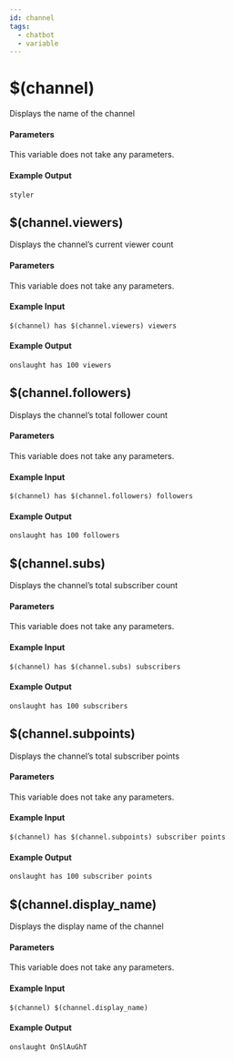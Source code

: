 ```yaml
---
id: channel
tags:
  - chatbot
  - variable
---
```


# $(channel)

Displays the name of the channel

#### Parameters

This variable does not take any parameters.

#### Example Output

```
styler
```

## $(channel.viewers)

Displays the channel’s current viewer count

#### Parameters

This variable does not take any parameters.

#### Example Input

```
$(channel) has $(channel.viewers) viewers
```

#### Example Output

```
onslaught has 100 viewers
```

## $(channel.followers)

Displays the channel’s total follower count

#### Parameters

This variable does not take any parameters.

#### Example Input

```
$(channel) has $(channel.followers) followers
```

#### Example Output

```
onslaught has 100 followers
```

## $(channel.subs)

Displays the channel’s total subscriber count

#### Parameters

This variable does not take any parameters.

#### Example Input

```
$(channel) has $(channel.subs) subscribers
```

#### Example Output

```
onslaught has 100 subscribers
```

## $(channel.subpoints)

Displays the channel’s total subscriber points

#### Parameters

This variable does not take any parameters.

#### Example Input

```
$(channel) has $(channel.subpoints) subscriber points
```

#### Example Output

```
onslaught has 100 subscriber points
```

## $(channel.display_name)

Displays the display name of the channel

#### Parameters

This variable does not take any parameters.

#### Example Input

```
$(channel) $(channel.display_name)
```

#### Example Output

```
onslaught OnSlAuGhT
```
